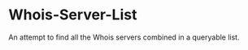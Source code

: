 Whois-Server-List
=================

An attempt to find all the Whois servers combined in a queryable list.
